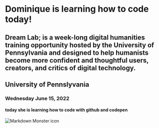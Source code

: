 # Dominique is learning how to code today!
## Dream Lab;  is a week-long digital humanities training opportunity hosted by the University of Pennsylvania and designed to help humanists become more confident and thoughtful users, creators, and critics of digital technology. 
## University of Pennslyvania 
### Wednesday June 15, 2022
#### today she is learning how to code with github and codepen 
<img src="markdownmonstericon.png"
     alt="Markdown Monster icon"
     style="float: left; margin-right: 10px;"/>
 
